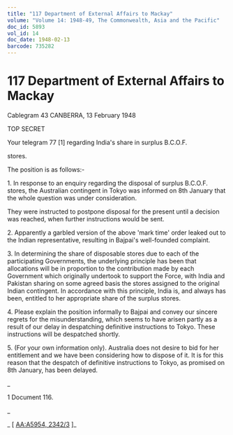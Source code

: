 ```yaml
---
title: "117 Department of External Affairs to Mackay"
volume: "Volume 14: 1948-49, The Commonwealth, Asia and the Pacific"
doc_id: 5893
vol_id: 14
doc_date: 1948-02-13
barcode: 735282
---
```


# 117 Department of External Affairs to Mackay

Cablegram 43 CANBERRA, 13 February 1948

TOP SECRET

Your telegram 77 [1] regarding India's share in surplus B.C.O.F.

stores.

The position is as follows:-

1\. In response to an enquiry regarding the disposal of surplus B.C.O.F. stores, the Australian contingent in Tokyo was informed on 8th January that the whole question was under consideration.

They were instructed to postpone disposal for the present until a decision was reached, when further instructions would be sent.

2\. Apparently a garbled version of the above 'mark time' order leaked out to the Indian representative, resulting in Bajpai's well-founded complaint.

3\. In determining the share of disposable stores due to each of the participating Governments, the underlying principle has been that allocations will be in proportion to the contribution made by each Government which originally undertook to support the Force, with India and Pakistan sharing on some agreed basis the stores assigned to the original Indian contingent. In accordance with this principle, India is, and always has been, entitled to her appropriate share of the surplus stores.

4\. Please explain the position informally to Bajpai and convey our sincere regrets for the misunderstanding, which seems to have arisen partly as a result of our delay in despatching definitive instructions to Tokyo. These instructions will be despatched shortly.

5\. (For your own information only). Australia does not desire to bid for her entitlement and we have been considering how to dispose of it. It is for this reason that the despatch of definitive instructions to Tokyo, as promised on 8th January, has been delayed.

_

1 Document 116.

_

_ [ [AA:A5954, 2342/3](http://www.naa.gov.au/cgi-bin/Search?O=I&Number=735282) ]_
